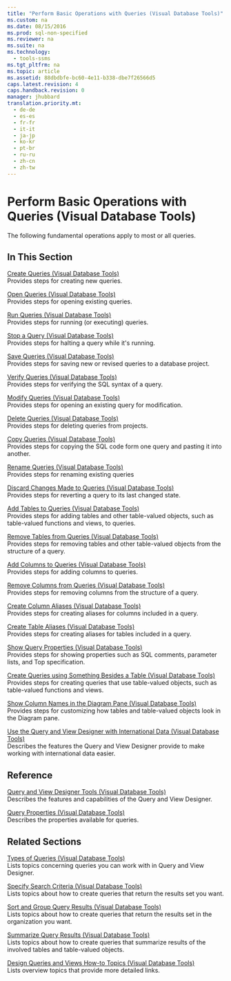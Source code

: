 ```yaml
---
title: "Perform Basic Operations with Queries (Visual Database Tools)"
ms.custom: na
ms.date: 08/15/2016
ms.prod: sql-non-specified
ms.reviewer: na
ms.suite: na
ms.technology: 
  - tools-ssms
ms.tgt_pltfrm: na
ms.topic: article
ms.assetid: 88dbdbfe-bc60-4e11-b338-dbe7f26566d5
caps.latest.revision: 4
caps.handback.revision: 0
manager: jhubbard
translation.priority.mt: 
  - de-de
  - es-es
  - fr-fr
  - it-it
  - ja-jp
  - ko-kr
  - pt-br
  - ru-ru
  - zh-cn
  - zh-tw
---
```

# Perform Basic Operations with Queries (Visual Database Tools)
The following fundamental operations apply to most or all queries.  
  
## In This Section  
[Create Queries &#40;Visual Database Tools&#41;](../content/Create-Queries--Visual-Database-Tools-.md)  
Provides steps for creating new queries.  
  
[Open Queries &#40;Visual Database Tools&#41;](../content/Open-Queries--Visual-Database-Tools-.md)  
Provides steps for opening existing queries.  
  
[Run Queries &#40;Visual Database Tools&#41;](../content/Run-Queries--Visual-Database-Tools-.md)  
Provides steps for running (or executing) queries.  
  
[Stop a Query &#40;Visual Database Tools&#41;](../content/Stop-a-Query--Visual-Database-Tools-.md)  
Provides steps for halting a query while it's running.  
  
[Save Queries &#40;Visual Database Tools&#41;](../content/Save-Queries--Visual-Database-Tools-.md)  
Provides steps for saving new or revised queries to a database project.  
  
[Verify Queries &#40;Visual Database Tools&#41;](../content/Verify-Queries--Visual-Database-Tools-.md)  
Provides steps for verifying the SQL syntax of a query.  
  
[Modify Queries &#40;Visual Database Tools&#41;](../content/Modify-Queries--Visual-Database-Tools-.md)  
Provides steps for opening an existing query for modification.  
  
[Delete Queries &#40;Visual Database Tools&#41;](../content/Delete-Queries--Visual-Database-Tools-.md)  
Provides steps for deleting queries from projects.  
  
[Copy Queries &#40;Visual Database Tools&#41;](../content/Copy-Queries--Visual-Database-Tools-.md)  
Provides steps for copying the SQL code form one query and pasting it into another.  
  
[Rename Queries &#40;Visual Database Tools&#41;](../content/Rename-Queries--Visual-Database-Tools-.md)  
Provides steps for renaming existing queries  
  
[Discard Changes Made to Queries &#40;Visual Database Tools&#41;](../content/Discard-Changes-Made-to-Queries--Visual-Database-Tools-.md)  
Provides steps for reverting a query to its last changed state.  
  
[Add Tables to Queries &#40;Visual Database Tools&#41;](../content/Add-Tables-to-Queries--Visual-Database-Tools-.md)  
Provides steps for adding tables and other table-valued objects, such as table-valued functions and views, to queries.  
  
[Remove Tables from Queries &#40;Visual Database Tools&#41;](../content/Remove-Tables-from-Queries--Visual-Database-Tools-.md)  
Provides steps for removing tables and other table-valued objects from the structure of a query.  
  
[Add Columns to Queries &#40;Visual Database Tools&#41;](../content/Add-Columns-to-Queries--Visual-Database-Tools-.md)  
Provides steps for adding columns to queries.  
  
[Remove Columns from Queries &#40;Visual Database Tools&#41;](../content/Remove-Columns-from-Queries--Visual-Database-Tools-.md)  
Provides steps for removing columns from the structure of a query.  
  
[Create Column Aliases &#40;Visual Database Tools&#41;](../content/Create-Column-Aliases--Visual-Database-Tools-.md)  
Provides steps for creating aliases for columns included in a query.  
  
[Create Table Aliases &#40;Visual Database Tools&#41;](../content/Create-Table-Aliases--Visual-Database-Tools-.md)  
Provides steps for creating aliases for tables included in a query.  
  
[Show Query Properties &#40;Visual Database Tools&#41;](../content/Show-Query-Properties--Visual-Database-Tools-.md)  
Provides steps for showing properties such as SQL comments, parameter lists, and Top specification.  
  
[Create Queries using Something Besides a Table &#40;Visual Database Tools&#41;](../content/Create-Queries-using-Something-Besides-a-Table--Visual-Database-Tools-.md)  
Provides steps for creating queries that use table-valued objects, such as table-valued functions and views.  
  
[Show Column Names in the Diagram Pane &#40;Visual Database Tools&#41;](../content/Show-Column-Names-in-the-Diagram-Pane--Visual-Database-Tools-.md)  
Provides steps for customizing how tables and table-valued objects look in the Diagram pane.  
  
[Use the Query and View Designer with International Data &#40;Visual Database Tools&#41;](../content/Use-the-Query-and-View-Designer-with-International-Data--Visual-Database-Tools-.md)  
Describes the features the Query and View Designer provide to make working with international data easier.  
  
## Reference  
[Query and View Designer Tools &#40;Visual Database Tools&#41;](../content/Query-and-View-Designer-Tools--Visual-Database-Tools-.md)  
Describes the features and capabilities of the Query and View Designer.  
  
[Query Properties &#40;Visual Database Tools&#41;](../content/Query-Properties--Visual-Database-Tools-.md)  
Describes the properties available for queries.  
  
## Related Sections  
[Types of Queries &#40;Visual Database Tools&#41;](../content/Types-of-Queries--Visual-Database-Tools-.md)  
Lists topics concerning queries you can work with in Query and View Designer.  
  
[Specify Search Criteria &#40;Visual Database Tools&#41;](../content/Specify-Search-Criteria--Visual-Database-Tools-.md)  
Lists topics about how to create queries that return the results set you want.  
  
[Sort and Group Query Results &#40;Visual Database Tools&#41;](../content/Sort-and-Group-Query-Results--Visual-Database-Tools-.md)  
Lists topics about how to create queries that return the results set in the organization you want.  
  
[Summarize Query Results &#40;Visual Database Tools&#41;](../content/Summarize-Query-Results--Visual-Database-Tools-.md)  
Lists topics about how to create queries that summarize results of the involved tables and table-valued objects.  
  
[Design Queries and Views How-to Topics &#40;Visual Database Tools&#41;](../content/Design-Queries-and-Views-How-to-Topics--Visual-Database-Tools-.md)  
Lists overview topics that provide more detailed links.  
  
